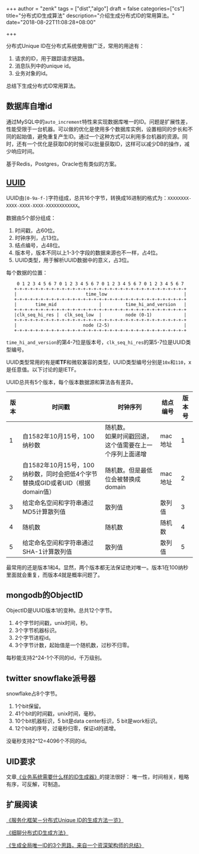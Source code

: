 +++
author = "zenk"
tags = ["dist","algo"]
draft = false
categories=["cs"]
title="分布式ID生成算法"
description="介绍生成分布式ID的常用算法。"
date="2018-08-22T11:08:28+08:00"

+++

分布式Unique ID在分布式系统使用很广泛，常用的用途有：

1. 请求的ID，用于跟踪请求链路。
2. 消息队列中的unique id。
3. 业务对象的id。

总结下生成分布式ID常用算法。

## 数据库自增id

通过MySQL中的`auto_increment`特性来实现数据库唯一的ID。问题是扩展性差，性能受限于一台机器。可以做的优化是使用多个数据库实例，设置相同的步长和不同的起始值，避免重复产生ID。通过一个这种方式可以利用多台机器的资源。同时，还有一个优化是获取ID的时候可以批量获取ID，这样可以减少DB的操作，减少响应时间。

基于Redis，Postgres，Oracle也有类似的方案。

## [UUID](http://www.ietf.org/rfc/rfc4122.txt)

UUID由`[0-9a-f-]`字符组成，总共16个字节，转换成16进制的格式为：`XXXXXXXX-XXXX-XXXX-XXXX-XXXXXXXXXXXX`。

数据由5个部分组成：

1. 时间戳，占60位。
2. 时钟序列，占13位。
3. 结点编号，占48位。
4. 版本号，版本不同以上1-3个字段的数据来源也不一样，占4位。
5. UUID类型，用于解析UUID数据中的意义，占3位。

每个数据的位置：

```
    0 1 2 3 4 5 6 7 0 1 2 3 4 5 6 7 0 1 2 3 4 5 6 7 0 1 2 3 4 5 6 7
   +-+-+-+-+-+-+-+-+-+-+-+-+-+-+-+-+-+-+-+-+-+-+-+-+-+-+-+-+-+-+-+-+
   |                          time_low                             |
   +-+-+-+-+-+-+-+-+-+-+-+-+-+-+-+-+-+-+-+-+-+-+-+-+-+-+-+-+-+-+-+-+
   |       time_mid                |         time_hi_and_version   |
   +-+-+-+-+-+-+-+-+-+-+-+-+-+-+-+-+-+-+-+-+-+-+-+-+-+-+-+-+-+-+-+-+
   |clk_seq_hi_res |  clk_seq_low  |         node (0-1)            |
   +-+-+-+-+-+-+-+-+-+-+-+-+-+-+-+-+-+-+-+-+-+-+-+-+-+-+-+-+-+-+-+-+
   |                         node (2-5)                            |
   +-+-+-+-+-+-+-+-+-+-+-+-+-+-+-+-+-+-+-+-+-+-+-+-+-+-+-+-+-+-+-+-+
```
`time_hi_and_version`的第4-7位是版本号，`clk_seq_hi_res`的第5-7位是UUID类型编号。

UUID类型常用的有是**IETF**和微软兼容的类型，UUID类型编号分别是`10x`和`110`，x是任意值。以下讨论的是IETF。

UUID总共有5个版本，每个版本数据源和算法各有差异。

| 版本 | 时间戳                                                       | 时钟序列                                                     | 结点编号 | 版本号 |
| ---- | ------------------------------------------------------------ | ------------------------------------------------------------ | -------- | ------ |
| 1    | 自1582年10月15号，100纳秒数                                  | 随机数。<br />如果时间戳回退，这个值需要在上一个序列上面递增 | mac地址  | 1      |
| 2    | 自1582年10月15号，100纳秒数，同时会把低4个字节替换成GID或者UID（根据domain值） | 随机数。但是最低位会被替换成domain                           | mac地址  | 2      |
| 3    | 给定命名空间和字符串通过MD5计算散列值                        | 散列值                                                       | 散列值   | 3      |
| 4    | 随机数                                                       | 随机数                                                       | 随机数   | 4      |
| 5    | 给定命名空间和字符串通过SHA-1计算散列值                      | 散列值                                                       | 散列值   | 5      |

最常用的还是版本1和4。显然，两个版本都无法保证绝对唯一。版本1在100纳秒里面就会重复，而版本4就是概率问题了。

## mongodb的ObjectID

ObjectID是UUID版本1的变种。总共12个字节。

1. 4个字节时间戳，unix时间，秒。
2. 3个字节机器标识。
3. 2个字节进程id。
4. 3个字节计数，起始值是一个随机数，过秒不归零。

每秒能支持2^24-1个不同的id，千万级别。

## twitter snowflake派号器

snowflake占8个字节。

1. 1个bit保留。
2. 41个bit的时间戳，unix时间，毫秒。
3. 10个bit机器标识，5 bit是data center标识，5 bit是work标识。
4. 12个bit的序号，过毫秒归零，保证id的递增。

没毫秒支持2^12=4096个不同的id。

## UID要求

文章[《业务系统需要什么样的ID生成器》](http://ericliang.info/what-kind-of-id-generator-we-need-in-business-systems/)的提法很好： 唯一性，时间相关，粗略有序，可反解，可制造。

## 扩展阅读

[《服务化框架－分布式Unique ID的生成方法一览》](http://calvin1978.blogcn.com/articles/uuid.html)

[《细聊分布式ID生成方法》](http://calvin1978.blogcn.com/articles/%E2%80%9Chttp://chuansong.me/n/2459549%E2%80%9D)

[《生成全局唯一ID的3个思路，来自一个资深架构师的总结》](http://mp.weixin.qq.com/s?__biz=MzA5Nzc4OTA1Mw==&mid=2659598286&idx=1&sn=3172172ccea316b0ed83429ae718b54d&chksm=8be9eadcbc9e63caa10d708274b4fa34ceffa416ef4527e10e6b7a1a2d2f32cf8592d65bf728)
